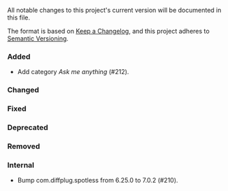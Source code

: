 All notable changes to this project's current version will be documented in this file.

The format is based on [Keep a Changelog](https://keepachangelog.com/en/1.0.0/), and this project adheres
to [Semantic Versioning](https://semver.org/spec/v2.0.0.html).

### Added

- Add category _Ask me anything_ (#212).

### Changed

### Fixed

### Deprecated

### Removed

### Internal

- Bump com.diffplug.spotless from 6.25.0 to 7.0.2 (#210).
